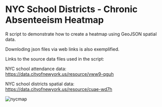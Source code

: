 # NYC School Districts - Chronic Absenteeism Heatmap

R script to demonstrate how to create a heatmap using GeoJSON spatial data.

Downloding json files via web links is also exemplified.

Links to the source data files used in the script:

NYC school attendance data: https://data.cityofnewyork.us/resource/vww9-qguh

NYC school districts spatial data: https://data.cityofnewyork.us/resource/cuae-wd7h

![nycmap](https://user-images.githubusercontent.com/34924757/142107144-bcdc496b-5be7-49b7-aca2-a64fb6520003.png)
